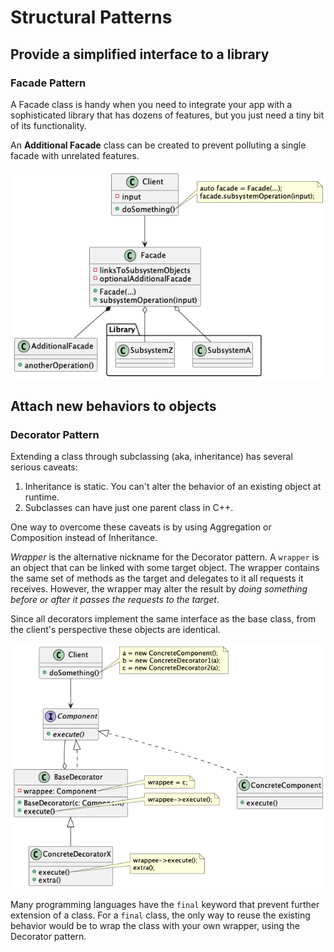 # Structural Patterns

## Provide a simplified interface to a library

### Facade Pattern

A Facade class is handy when you need to integrate your app with a sophisticated library that has dozens of features, but you just need a tiny bit of its functionality.

An **Additional Facade** class can be created to prevent polluting a single facade with unrelated features.

![FacadePattern](FacadePattern.png)

## Attach new behaviors to objects

### Decorator Pattern

Extending a class through subclassing (aka, inheritance) has several serious caveats:
1. Inheritance is static. You can't alter the behavior of an existing object at runtime.
2. Subclasses can have just one parent class in C++.

One way to overcome these caveats is by using Aggregation or Composition instead of Inheritance.

*Wrapper* is the alternative nickname for the Decorator pattern. A `wrapper` is an object that can be linked with some target object. The wrapper contains the same set of methods as the target and delegates to it all requests it receives. However, the wrapper may alter the result by *doing something before or after it passes the requests to the target*.

Since all decorators implement the same interface as the base class, from the client's perspective these objects are identical.

![DecoratorPattern](DecoratorPattern.png)

Many programming languages have the `final` keyword that prevent further extension of a class. For a `final` class, the only way to reuse the existing behavior would be to wrap the class with your own wrapper, using the Decorator pattern.